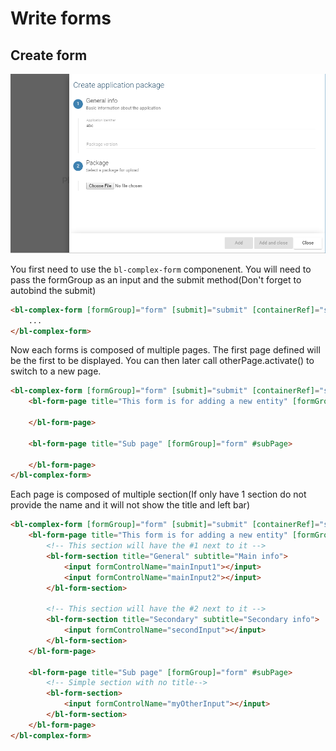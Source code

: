 # Write forms

## Create form

![](images/form.png)

You first need to use the `bl-complex-form` componenent. You will need to pass the formGroup as an input and the submit method(Don't forget to autobind the submit)

```html
<bl-complex-form [formGroup]="form" [submit]="submit" [containerRef]="sidebarRef">
    ...
</bl-complex-form>
```

Now each forms is composed of multiple pages. The first page defined will be the first to be displayed. You can then later call otherPage.activate() to switch to a new page.

```html
<bl-complex-form [formGroup]="form" [submit]="submit" [containerRef]="sidebarRef">
    <bl-form-page title="This form is for adding a new entity" [formGroup]="form">

    </bl-form-page>

    <bl-form-page title="Sub page" [formGroup]="form" #subPage>

    </bl-form-page>
</bl-complex-form>
```

Each page is composed of multiple section(If only have 1 section do not provide the name and it will not show the title and left bar)

```html
<bl-complex-form [formGroup]="form" [submit]="submit" [containerRef]="sidebarRef">
    <bl-form-page title="This form is for adding a new entity" [formGroup]="form">
        <!-- This section will have the #1 next to it -->
        <bl-form-section title="General" subtitle="Main info">
            <input formControlName="mainInput1"></input>
            <input formControlName="mainInput2"></input>
        </bl-form-section>

        <!-- This section will have the #2 next to it -->
        <bl-form-section title="Secondary" subtitle="Secondary info">
            <input formControlName="secondInput"></input>
        </bl-form-section>
    </bl-form-page>

    <bl-form-page title="Sub page" [formGroup]="form" #subPage>
        <!-- Simple section with no title-->
        <bl-form-section>
            <input formControlName="myOtherInput"></input>
        </bl-form-section>
    </bl-form-page>
</bl-complex-form>
```
